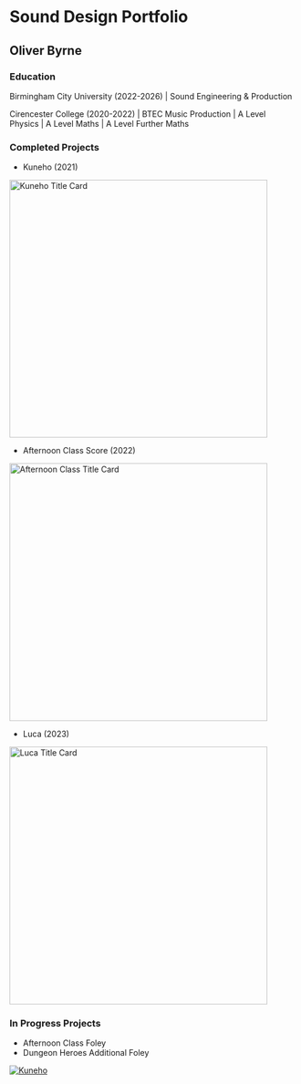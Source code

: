 # Sound Design Portfolio 
## Oliver Byrne

### Education
Birmingham City University (2022-2026) | Sound Engineering & Production

Cirencester College (2020-2022) | BTEC Music Production | A Level Physics | A Level Maths | A Level Further Maths

### Completed Projects
- Kuneho (2021)
  
<img width="452" alt="Kuneho Title Card" src="https://github.com/O-Byrne/O-Byrne.github.io/assets/157286554/22a06e79-87a2-451a-a88f-0f986afc89cf">

- Afternoon Class Score (2022)
  
<img width="452" alt="Afternoon Class Title Card" src="https://github.com/O-Byrne/O-Byrne.github.io/assets/157286554/3976ac6a-d332-4809-9996-446818b872ed">

- Luca (2023)

<img width="452" alt="Luca Title Card" src="https://github.com/O-Byrne/O-Byrne.github.io/assets/157286554/61d765eb-512b-486d-8ff7-b1e45d30a506">

### In Progress Projects
- Afternoon Class Foley
- Dungeon Heroes Additional Foley
  
[![Kuneho](http://img.youtube.com/vi/eatkKt48nsE/0.jpg)](http://www.youtube.com/watch?v=eatkKt48nsE)


